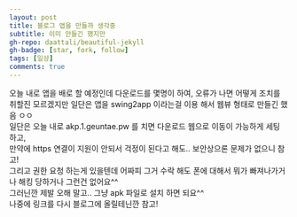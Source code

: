 ```yaml
---
layout: post
title: 블로그 앱을 만들까 생각중
subtitle: 이미 만들긴 했지만
gh-repo: daattali/beautiful-jekyll
gh-badge: [star, fork, follow]
tags: [일상]
comments: true
---
```


오늘 내로 앱을 배로 할 예정인데 다운로드를 몇명이 하여, 오류가 나면 어떻게 조치를 취할진 모르겠지만 일단은 앱을 swing2app 이라는걸 이용 해서 웹뷰 형태로 만들긴 했음 ㅇㅇ  
일단은 오늘 내로 akp.1.geuntae.pw 를 치면 다운로드 웹으로 이동이 가능하게 세팅 하고,   
만약에 https 연결이 지원이 안되서 걱정이 된다고 해도.. 보안상으론 문제가 없으니 참고!  
그리고 권한 요청 하는게 있을텐데 어짜피 그거 수락 해도 폰에 대해서 뭐가 빠져나가거나 해킹 당하거나 그런건 없어요^^  
그러닌깐 제발 오해 말고.. 그냥 apk 파일로 설치 하면 되요^^  
나중에 링크를 다시 블로그에 올릴테닌깐 참고!
